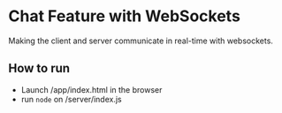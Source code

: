 # Chat Feature with WebSockets
Making the client and server communicate in real-time with websockets.

## How to run
- Launch /app/index.html in the browser
- run `node` on /server/index.js